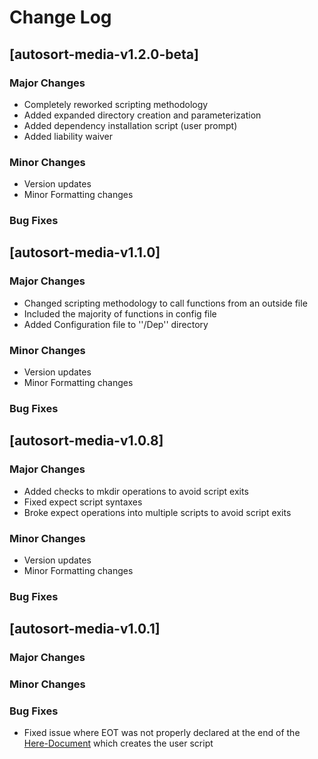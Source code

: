 # Change Log

## [autosort-media-v1.2.0-beta]

### Major Changes
* Completely reworked scripting methodology
* Added expanded directory creation and parameterization
* Added dependency installation script (user prompt)
* Added liability waiver

### Minor Changes
* Version updates
* Minor Formatting changes

### Bug Fixes

## [autosort-media-v1.1.0]

### Major Changes
* Changed scripting methodology to call functions from an outside file
* Included the majority of functions in config file
* Added Configuration file to ''/Dep'' directory

### Minor Changes
* Version updates
* Minor Formatting changes

### Bug Fixes

## [autosort-media-v1.0.8]

### Major Changes
* Added checks to mkdir operations to avoid script exits
* Fixed expect script syntaxes
* Broke expect operations into multiple scripts to avoid script exits

### Minor Changes
* Version updates
* Minor Formatting changes

### Bug Fixes

## [autosort-media-v1.0.1]

### Major Changes

### Minor Changes

### Bug Fixes
* Fixed issue where EOT was not properly declared at the end of the [Here-Document](http://www.gnu.org/software/bash/manual/bashref.html#Here-Documents) which creates the user script


